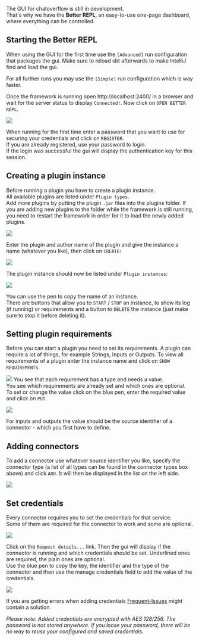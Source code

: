 The GUI for chatoverflow is still in development.  
That's why we have the **Better REPL**, an easy-to-use one-page dashboard, where everything can be controlled.

## Starting the Better REPL
When using the GUI for the first time use the `[Advanced]` run configuration that packages the gui. Make sure to reload sbt afterwards to make IntelliJ find and load the gui.

For all further runs you may use the `[Simple]` run configuration which is way faster.  

Once the framework is running open http://localhost:2400/ in a browser and wait for the server status to display `Connected!`. Now click on `OPEN BETTER REPL`. 

![](/img/usage/login.png)

When running for the first time enter a password that you want to use for securing your credentials and click on `REGISTER`.  
If you are already registered, use your password to login.  
If the login was successful the gui will display the authentication key for this session.  

## Creating a plugin instance
Before running a plugin you have to create a plugin instance.  
All available plugins are listed under `Plugin types`.  
Add more plugins by putting the plugin `.jar` files into the plugins folder. If you are adding new plugins to the folder while the framework is still running, you need to restart the framework in order for it to load the newly added plugins.

![](/img/usage/plugin-types.png)

Enter the plugin and author name of the plugin and give the instance a name (whatever you like), then click on `CREATE`: 

![](/img/usage/create-plugin.png)

The plugin instance should now be listed under `Plugin instances`: 

![](/img/usage/plugin-instances.png)

You can use the pen to copy the name of an instance.  
There are buttons that allow you to `START` / `STOP` an instance, to show its log (if running) or requirements and a button to `DELETE` the instance (just make sure to stop it before deleting it).

## Setting plugin requirements
Before you can start a plugin you need to set its requirements.
A plugin can require a lot of things, for example Strings, Inputs or Outputs.
To view all requirements of a plugin enter the instance name and click on `SHOW REQUIREMENTS`.  

![](/img/usage/plugin-requirements.png)
You see that each requirement has a type and needs a value.  
You see which requirements are already set and which ones are optional.  
To set or change the value click on the blue pen, enter the required value and click on `PUT`.  

![](/img/usage/change-requirement.png)

For inputs and outputs the value should be the source identifier of a connector - which you first have to define.

## Adding connectors
To add a connector use whatever source identifier you like, specify the connector type (a list of all types can be found in the connector types box above) and click `ADD`.  It will then be displayed in the list on the left side.  

![](/img/usage/create-connector.png)

## Set credentials
Every connector requires you to set the credentials for that service.  
Some of them are required for the connector to work and some are optional.

![](/img/usage/connectors.png)

Click on the `Request details...` link. Then the gui will display if the connector is running and which credentials should be set. Underlined ones are required, the plain ones are optional.  
Use the blue pen to copy the key, the identifier and the type of the connector and then use the manage credentials field to add the value of the credentials.

![](/img/usage/credentials.png)


If you are getting errors when adding credentials [Frequent-Issues](Frequent-Issues.md#Credentials-value-encrypted-with-wrong-auth-key) might contain a solution.

*Please note: Added credentials are encrypted with AES 128/256. The password is not stored anywhere. If you loose your password, there will be no way to reuse your configured and saved credentials.*

